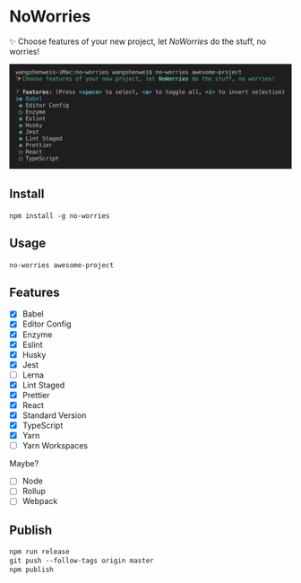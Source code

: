 # NoWorries

✨ Choose features of your new project, let _NoWorries_ do the stuff, no worries!

![](assets/screenshot.png)

## Install

```shell
npm install -g no-worries
```

## Usage

```shell
no-worries awesome-project
```

## Features

- [x] Babel
- [x] Editor Config
- [x] Enzyme
- [x] Eslint
- [x] Husky
- [x] Jest
- [ ] Lerna
- [x] Lint Staged
- [x] Prettier
- [x] React
- [x] Standard Version
- [x] TypeScript
- [x] Yarn
- [ ] Yarn Workspaces

Maybe?

- [ ] Node
- [ ] Rollup
- [ ] Webpack

## Publish

```shell
npm run release
git push --follow-tags origin master
npm publish
```
